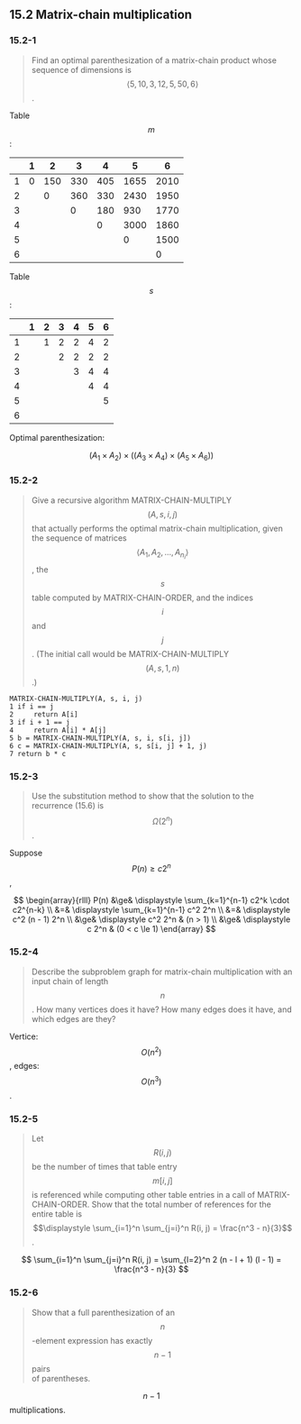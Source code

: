## 15.2 Matrix-chain multiplication

### 15.2-1

> Find an optimal parenthesization of a matrix-chain product whose sequence of dimensions is $$\left \langle 5, 10, 3, 12, 5, 50, 6 \right \rangle$$.

Table $$m$$:

|  | 1 | 2 | 3 | 4 | 5 | 6 |
| --- | --- | --- | --- | --- | --- | --- |
| 1 | 0 | 150 | 330 | 405 | 1655 | 2010 |
| 2 |  | 0 | 360 | 330 | 2430 | 1950 |
| 3 |  |  | 0 | 180 | 930 | 1770 |
| 4 |  |  |  | 0 | 3000 | 1860 |
| 5 |  |  |  |  | 0 | 1500 |
| 6 |  |  |  |  |  | 0 |

Table $$s$$:

|  | 1 | 2 | 3 | 4 | 5 | 6 |
| --- | --- | --- | --- | --- | --- | --- |
| 1 |  | 1 | 2 | 2 | 4 | 2 |
| 2 |  |  | 2 | 2 | 2 | 2 |
| 3 |  |  |  | 3 | 4 | 4 |
| 4 |  |  |  |  | 4 | 4 |
| 5 |  |  |  |  |  | 5 |
| 6 |  |  |  |  |  |  |

Optimal parenthesization:


$$
(A_1 \times A_2) \times ((A_3 \times A_4) \times (A_5 \times A_6))
$$


### 15.2-2

> Give a recursive algorithm MATRIX-CHAIN-MULTIPLY$$(A, s, i, j)$$ that actually performs the optimal matrix-chain multiplication, given the sequence of matrices $$\langle A_1, A_2, \dots ,A_{n_i} \rangle$$, the $$s$$ table computed by MATRIX-CHAIN-ORDER, and the indices $$i$$ and $$j$$. \(The initial call would be MATRIX-CHAIN-MULTIPLY$$(A, s, 1, n)$$.\)

```
MATRIX-CHAIN-MULTIPLY(A, s, i, j)
1 if i == j
2     return A[i]
3 if i + 1 == j
4     return A[i] * A[j]
5 b = MATRIX-CHAIN-MULTIPLY(A, s, i, s[i, j])
6 c = MATRIX-CHAIN-MULTIPLY(A, s, s[i, j] + 1, j)
7 return b * c
```

### 15.2-3

> Use the substitution method to show that the solution to the recurrence \(15.6\) is $$\Omega(2^n)$$.

Suppose $$P(n) \ge c2^n$$,


$$
\begin{array}{rlll}
P(n) &\ge& \displaystyle \sum_{k=1}^{n-1} c2^k \cdot c2^{n-k} \\
&=& \displaystyle \sum_{k=1}^{n-1} c^2 2^n \\
&=& \displaystyle c^2 (n - 1) 2^n \\
&\ge& \displaystyle c^2 2^n & (n > 1) \\
&\ge& \displaystyle c 2^n & (0 < c \le 1)
\end{array}
$$


### 15.2-4

> Describe the subproblem graph for matrix-chain multiplication with an input chain of length $$n$$. How many vertices does it have? How many edges does it have, and which edges are they?

Vertice: $$O(n^2)$$, edges: $$O(n^3)$$.

### 15.2-5

> Let $$R(i, j)$$ be the number of times that table entry $$m[i, j]$$ is referenced while computing other table entries in a call of MATRIX-CHAIN-ORDER. Show that the total number of references for the entire table is  
> $$\displaystyle \sum_{i=1}^n \sum_{j=i}^n R(i, j) = \frac{n^3 - n}{3}$$.


$$
\sum_{i=1}^n \sum_{j=i}^n R(i, j) = \sum_{l=2}^n 2 (n - l + 1) (l - 1) = \frac{n^3 - n}{3}
$$


### 15.2-6

> Show that a full parenthesization of an $$n$$-element expression has exactly $$n-1$$ pairs  
> of parentheses.

$$n - 1$$ multiplications.

